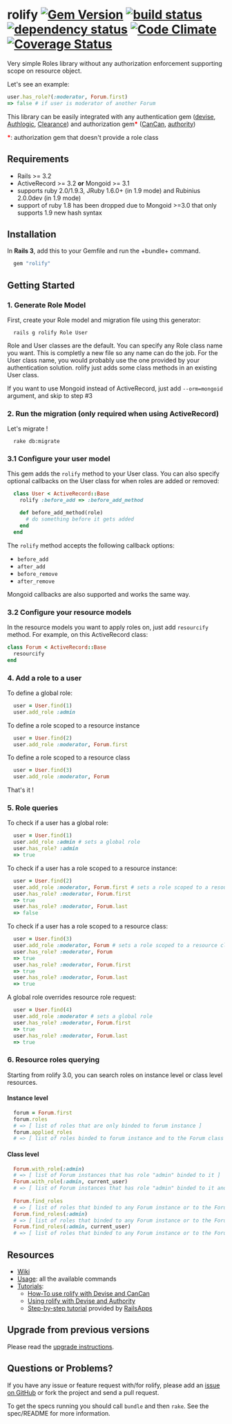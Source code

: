 # rolify [![Gem Version](https://badge.fury.io/rb/rolify.png)](http://badge.fury.io/rb/rolify) [![build status](https://secure.travis-ci.org/EppO/rolify.png)](http://travis-ci.org/EppO/rolify) [![dependency status](https://gemnasium.com/EppO/rolify.png)](https://gemnasium.com/EppO/rolify) [![Code Climate](https://codeclimate.com/github/EppO/rolify.png)](https://codeclimate.com/github/EppO/rolify) [![Coverage Status](https://coveralls.io/repos/EppO/rolify/badge.png?branch=master)](https://coveralls.io/r/EppO/rolify)


Very simple Roles library without any authorization enforcement supporting scope on resource object.

Let's see an example: 

```ruby
user.has_role?(:moderator, Forum.first) 
=> false # if user is moderator of another Forum
```

This library can be easily integrated with any authentication gem ([devise](https://github.com/plataformatec/devise), [Authlogic](https://github.com/binarylogic/authlogic), [Clearance](https://github.com/thoughtbot/clearance)) and authorization gem<span style="color: red"><strong>*</strong></span> ([CanCan](https://github.com/ryanb/cancan), [authority](https://github.com/nathanl/authority))

<span style="color: red"><strong>*</strong></span>: authorization gem that doesn't provide a role class

## Requirements

* Rails >= 3.2
* ActiveRecord >= 3.2 <b>or</b> Mongoid >= 3.1
* supports ruby 2.0/1.9.3, JRuby 1.6.0+ (in 1.9 mode) and Rubinius 2.0.0dev (in 1.9 mode)
* support of ruby 1.8 has been dropped due to Mongoid >=3.0 that only supports 1.9 new hash syntax

## Installation

In <b>Rails 3</b>, add this to your Gemfile and run the +bundle+ command.

```ruby
  gem "rolify"
```

## Getting Started

### 1. Generate Role Model

First, create your Role model and migration file using this generator:

```
  rails g rolify Role User
```

Role and User classes are the default. You can specify any Role class name you want. This is completly a new file so any name can do the job.
For the User class name, you would probably use the one provided by your authentication solution. rolify just adds some class methods in an existing User class.

If you want to use Mongoid instead of ActiveRecord, just add `--orm=mongoid` argument, and skip to step #3

### 2. Run the migration (only required when using ActiveRecord)

Let's migrate !

```
  rake db:migrate
```

### 3.1 Configure your user model

This gem adds the `rolify` method to your User class. You can also specify optional callbacks on the User class for when roles are added or removed:

```ruby
  class User < ActiveRecord::Base
    rolify :before_add => :before_add_method

    def before_add_method(role)
      # do something before it gets added
    end
  end
```

The `rolify` method accepts the following callback options:

- `before_add`
- `after_add`
- `before_remove`
- `after_remove`

Mongoid callbacks are also supported and works the same way.

### 3.2 Configure your resource models

In the resource models you want to apply roles on, just add ``resourcify`` method.
For example, on this ActiveRecord class:

```ruby
class Forum < ActiveRecord::Base
  resourcify
end
```

### 4. Add a role to a user

To define a global role:

```ruby
  user = User.find(1)
  user.add_role :admin
```

To define a role scoped to a resource instance

```ruby
  user = User.find(2)
  user.add_role :moderator, Forum.first
```

To define a role scoped to a resource class

```ruby
  user = User.find(3)
  user.add_role :moderator, Forum
```

That's it !

### 5. Role queries

To check if a user has a global role: 

```ruby
  user = User.find(1)
  user.add_role :admin # sets a global role
  user.has_role? :admin
  => true
```

To check if a user has a role scoped to a resource instance:

```ruby
  user = User.find(2)
  user.add_role :moderator, Forum.first # sets a role scoped to a resource instance
  user.has_role? :moderator, Forum.first
  => true
  user.has_role? :moderator, Forum.last
  => false
```

To check if a user has a role scoped to a resource class:

```ruby
  user = User.find(3)
  user.add_role :moderator, Forum # sets a role scoped to a resource class
  user.has_role? :moderator, Forum
  => true
  user.has_role? :moderator, Forum.first
  => true
  user.has_role? :moderator, Forum.last
  => true
```

A global role overrides resource role request: 

```ruby
  user = User.find(4)
  user.add_role :moderator # sets a global role
  user.has_role? :moderator, Forum.first
  => true
  user.has_role? :moderator, Forum.last
  => true
```

### 6. Resource roles querying 

Starting from rolify 3.0, you can search roles on instance level or class level resources.

#### Instance level

```ruby
  forum = Forum.first
  forum.roles
  # => [ list of roles that are only binded to forum instance ]
  forum.applied_roles
  # => [ list of roles binded to forum instance and to the Forum class ]
```

#### Class level

```ruby
  Forum.with_role(:admin)
  # => [ list of Forum instances that has role "admin" binded to it ] 
  Forum.with_role(:admin, current_user)
  # => [ list of Forum instances that has role "admin" binded to it and belongs to current_user roles ]
  
  Forum.find_roles
  # => [ list of roles that binded to any Forum instance or to the Forum class ]
  Forum.find_roles(:admin)
  # => [ list of roles that binded to any Forum instance or to the Forum class with "admin" as a role name ]
  Forum.find_roles(:admin, current_user)
  # => [ list of roles that binded to any Forum instance or to the Forum class with "admin" as a role name and belongs to current_user roles ]
```

## Resources

* [Wiki](https://github.com/EppO/rolify/wiki)
* [Usage](https://github.com/EppO/rolify/wiki/Usage): all the available commands
* [Tutorials](https://github.com/EppO/rolify/wiki#wiki-tutorials):  
  * [How-To use rolify with Devise and CanCan](https://github.com/EppO/rolify/wiki/Tutorial)
  * [Using rolify with Devise and Authority](https://github.com/EppO/rolify/wiki/Using-rolify-with-Devise-and-Authority)
  * [Step-by-step tutorial](http://railsapps.github.com/tutorial-rails-bootstrap-devise-cancan.html) provided by [RailsApps](http://railsapps.github.com/)

## Upgrade from previous versions

Please read the [upgrade instructions](UPGRADE.rdoc).

## Questions or Problems?

If you have any issue or feature request with/for rolify, please add an [issue on GitHub](https://github.com/EppO/rolify/issues) or fork the project and send a pull request.

To get the specs running you should call `bundle` and then `rake`. See the spec/README for more information.

